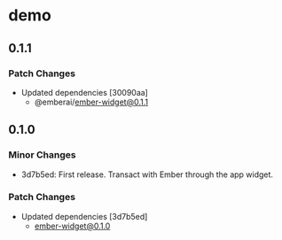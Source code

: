 # demo

## 0.1.1

### Patch Changes

- Updated dependencies [30090aa]
  - @emberai/ember-widget@0.1.1

## 0.1.0

### Minor Changes

- 3d7b5ed: First release. Transact with Ember through the app widget.

### Patch Changes

- Updated dependencies [3d7b5ed]
  - ember-widget@0.1.0
